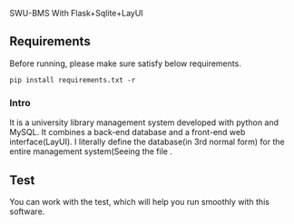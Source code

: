 SWU-BMS With Flask+Sqlite+LayUI 
## Requirements
Before running, please make sure satisfy below requirements.
```{py}
pip install requirements.txt -r
```
### Intro
It is a university library management system developed with python and MySQL. It combines a back-end database and a front-end web interface(LayUI).
I literally define the database(in 3rd normal form) for the entire management system(Seeing the file .
## Test
You can work with the test, which will help you run smoothly with this software.
